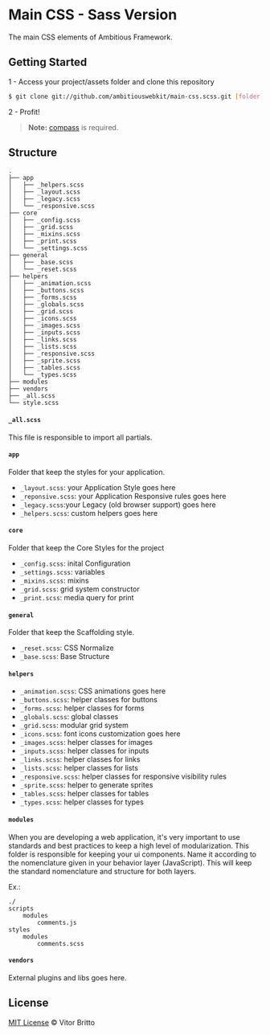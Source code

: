# Main CSS - Sass Version

The main CSS elements of Ambitious Framework.


## Getting Started

1 - Access your project/assets folder and clone this repository

```bash
$ git clone git://github.com/ambitiouswebkit/main-css.scss.git [folder]
```

2 - Profit!

> **Note:** [compass](http://compass-style.org) is required.


## Structure

    .
    ├── app
    │   ├── _helpers.scss
    │   ├── _layout.scss
    │   ├── _legacy.scss
    │   └── _responsive.scss
    ├── core
    │   ├── _config.scss
    │   ├── _grid.scss
    │   ├── _mixins.scss
    │   ├── _print.scss
    │   └── _settings.scss
    ├── general
    │   ├── _base.scss
    │   └── _reset.scss
    ├── helpers
    │   ├── _animation.scss
    │   ├── _buttons.scss
    │   ├── _forms.scss
    │   ├── _globals.scss
    │   ├── _grid.scss
    │   ├── _icons.scss
    │   ├── _images.scss
    │   ├── _inputs.scss
    │   ├── _links.scss
    │   ├── _lists.scss
    │   ├── _responsive.scss
    │   ├── _sprite.scss
    │   ├── _tables.scss
    │   └── _types.scss
    ├── modules
    ├── vendors
    ├── _all.scss
    └── style.scss

#### `_all.scss`

This file is responsible to import all partials.

#### `app`

Folder that keep the styles for your application.

- `_layout.scss`: your Application Style goes here
- `_reponsive.scss`: your Application Responsive rules goes here
- `_legacy.scss`:your Legacy (old browser support) goes here
- `_helpers.scss`: custom helpers goes here

#### `core`

Folder that keep the Core Styles for the project

- `_config.scss`: inital Configuration
- `_settings.scss`: variables
- `_mixins.scss`: mixins
- `_grid.scss`: grid system constructor
- `_print.scss`: media query for print

#### `general`

Folder that keep the Scaffolding style.

- `_reset.scss`: CSS Normalize
- `_base.scss`: Base Structure

#### `helpers`

- `_animation.scss`: CSS animations goes here
- `_buttons.scss`: helper classes for buttons
- `_forms.scss`: helper classes for forms
- `_globals.scss`: global classes
- `_grid.scss`: modular grid system
- `_icons.scss`: font icons customization goes here
- `_images.scss`: helper classes for images
- `_inputs.scss`: helper classes for inputs
- `_links.scss`: helper classes for links
- `_lists.scss`: helper classes for lists
- `_responsive.scss`: helper classes for responsive visibility rules
- `_sprite.scss`: helper to generate sprites
- `_tables.scss`: helper classes for tables
- `_types.scss`: helper classes for types

#### `modules`

When you are developing a web application, it's very important to use standards and best practices to keep a high level of modularization. This folder is responsible for keeping your ui components. Name it according to the nomenclature given in your behavior layer (JavaScript). This will keep the standard nomenclature and structure for both layers.

Ex.:

    ./
    scripts
        modules
            comments.js
    styles
        modules
            comments.scss


#### `vendors`

External plugins and libs goes here.


## License

[MIT License](http://vitorbritto.mit-license.org/) © Vitor Britto
